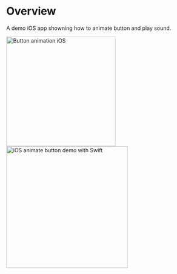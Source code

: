 # Overview

A demo iOS app showning how to animate button and play sound.

<img src='https://raw.githubusercontent.com/evgenyneu/bubble-button-animation-ios-swift/master/images/animation.gif' width='288' alt='Button animation iOS'>

<img src='https://raw.githubusercontent.com/evgenyneu/bubble-button-animation-ios-swift/master/images/screenshot.png' width='320' alt='iOS animate button demo with Swift'>


